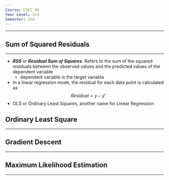 ```yaml
---
Course: CSCC 45
Year Level: 3rd
Semester: 2nd
---
```

---

## Sum of Squared Residuals
---
- ***RSS*** or ***Residual Sum of Squares***. Refers to the sum of the squared residuals between the observed values and the predicted values of the dependent variable
	- dependent variable is the target variable
- In a linear regression mode, the residual for each data point is calculated as
$$ Residual = y - y'$$
- OLS or Ordinary Least Squares, another name for Linear Regression

## Ordinary Least Square
---

## Gradient Descent
---

## Maximum Likelihood Estimation
---
